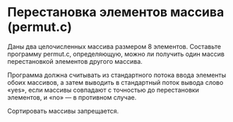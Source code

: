 # Перестановка элементов массива (permut.c)
Даны два целочисленных массива размером $8$ элементов. Составьте программу permut.c, определяющую, можно ли получить один массив перестановкой элементов другого массива.

Программа должна считывать из стандартного потока ввода элементы обоих массивов, а затем выводить в стандартный поток вывода слово «yes», если массивы совпадают с точностью до перестановки элементов, и «no» — в противном случае.

Сортировать массивы запрещается.
